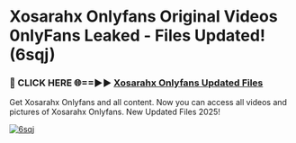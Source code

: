 # Xosarahx Onlyfans Original Videos 0nlyFans Leaked - Files Updated! (6sqj)

<h3>🔴 CLICK HERE 🌐==►► <a href="https://tinyurl.com/ehrbuxhb" rel="nofollow">Xosarahx Onlyfans Updated Files</a></h3>

Get Xosarahx Onlyfans and all content. Now you can access all videos and pictures of Xosarahx Onlyfans. New Updated Files 2025!

[![6sqj](https://i.imgur.com/lVYEuWS.gif)](https://tinyurl.com/ehrbuxhb)
